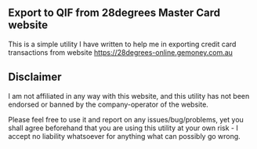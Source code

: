 Export to QIF from 28degrees Master Card website
------------------------------------------------

This is a simple utility I have written to help me in exporting credit card
transactions from website https://28degrees-online.gemoney.com.au


Disclaimer
----------

I am not affiliated in any way with this website, and this utility has not been
endorsed or banned by the company-operator of the website.

Please feel free to use it and report on any issues/bug/problems, yet you shall
agree beforehand that you are using this utility at your own risk - I accept
no liability whatsoever for anything what can possibly go wrong.

